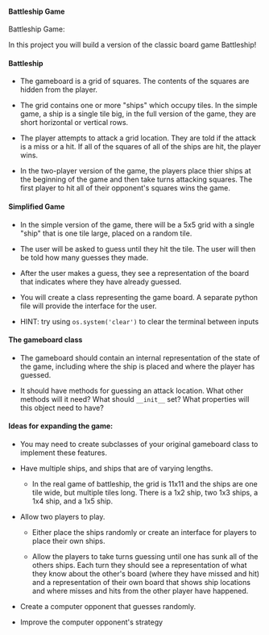 #### Battleship Game

Battleship Game:

In this project you will build a version of the classic board game Battleship!

#### Battleship

* The gameboard is a grid of squares. The contents of the squares are hidden from the player.

* The grid contains one or more "ships" which occupy tiles. In the simple game, a ship is a single tile big, in the full version of the game, they are short horizontal or vertical rows.

* The player attempts to attack a grid location. They are told if the attack is a miss or a hit. If all of the squares of all of the ships are hit, the player wins.

* In the two-player version of the game, the players place thier ships at the beginning of the game and then take turns attacking squares. The first player to hit all of their opponent's squares wins the game.

#### Simplified Game

* In the simple version of the game, there will be a 5x5 grid with a single "ship" that is one tile large, placed on a random tile.

* The user will be asked to guess until they hit the tile. The user will then be told how many guesses they made.

* After the user makes a guess, they see a representation of the board that indicates where they have already guessed.

* You will create a class representing the game board. A separate python file will provide the interface for the user.

* HINT: try using `os.system('clear')` to clear the terminal between inputs

#### The gameboard class

* The gameboard should contain an internal representation of the state of the game, including where the ship is placed and where the player has guessed.

* It should have methods for guessing an attack location. What other methods will it need? What should `__init__` set? What properties will this object need to have?

#### Ideas for expanding the game:

* You may need to create subclasses of your original gameboard class to implement these features.

* Have multiple ships, and ships that are of varying lengths.

    * In the real game of battleship, the grid is 11x11 and the ships are one tile wide, but multiple tiles long. There is a 1x2 ship, two 1x3 ships, a 1x4 ship, and a 1x5 ship.

* Allow two players to play.

    * Either place the ships randomly or create an interface for players to place their own ships.

    * Allow the players to take turns guessing until one has sunk all of the others ships. Each turn they should see a representation of what they know about the other's board (where they have missed and hit) and a representation of their own board that shows ship locations and where misses and hits from the other player have happened.

* Create a computer opponent that guesses randomly.

* Improve the computer opponent's strategy
